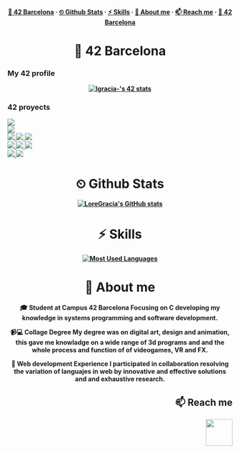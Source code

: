  <h4 align="center"> 
    <a href="-<h1>-🌱-42-Barcelona</h1>-">🌱 42 Barcelona</a>
    ·
      <a href="-<h1>-⏲-Github-Stats</h1>-">⏲ Github Stats</a>
    ·
      <a href="-<h1>⚡-Skills</h1>-">⚡ Skills</a>
    ·
      <a href="-<h1>-👀-About-me</h1>-">👀 About me</a>
    ·
      <a href="-<h2>-📫-Reach-me</h2>-">📫 Reach me</a>
    ·
      <a href="-<h1>-🌱-42-Barcelona</h1>-">🌱 42 Barcelona</a>

<div align="center">
    <h1>🌱 42 Barcelona</h1> 
  <h3 align="left">My 42 profile</h3>
           <a href="https://github.com/oakoudad/badge42"><img src="https://badge.mediaplus.ma/kettlebells/lgracia-" alt="lgracia-'s 42 stats" /></a>
  <h3 align="left">42 proyects</h3>
  
  <div align="left">
        <a href="https://github.com/LoreGracia/00-Reload"><img src="https://img.shields.io/badge/reload-100%25-lightgreen?style=for-the-badge&labelColor=black"><a href="https://shields.io"/>
  <div align="left">
        <a href="https://github.com/LoreGracia/01-Libft"><img src="https://img.shields.io/badge/libft-125%25-greenyellow?style=for-the-badge&labelColor=black"><a href="https://shields.io"/>
  <div align="left">
        <a href="https://github.com/LoreGracia/02-Printf"><img src="https://img.shields.io/badge/printf-100%25-lightgreen?style=for-the-badge&labelColor=black"><a href="https://shields.io"/>
        <a href="https://github.com/LoreGracia/02-Get-next-line"><img src="https://img.shields.io/badge/get_next_line-125%25-greenyellow?style=for-the-badge&labelColor=black"><a href="https://shields.io"/>
        <a href="https://github.com/LoreGracia/02-B2B"><img src="https://img.shields.io/badge/born_to_be_root-125%25-greenyellow?style=for-the-badge&labelColor=black"><a href="https://shields.io"/>
  <div align="left">
        <a href="https://github.com/LoreGracia/03-Push-swap"><img src="https://img.shields.io/badge/reload-92%25-lightgreen?style=for-the-badge&labelColor=black"><a href="https://shields.io"/>
        <a href="https://github.com/LoreGracia/03-Fractol"><img src="https://img.shields.io/badge/libft-125%25-greenyellow?style=for-the-badge&labelColor=black"><a href="https://shields.io"/>
        <a href="https://github.com/LoreGracia/03-Minitalk"><img src="https://img.shields.io/badge/printf-125%25-lightgreen?style=for-the-badge&labelColor=black"><a href="https://shields.io"/>
  <div align="left">
        <a href="https://github.com/LoreGracia/04-Philosopher"><img src="https://img.shields.io/badge/printf-100%25-lightgreen?style=for-the-badge&labelColor=black"><a href="https://shields.io"/>
        <a href="https://github.com/LoreGracia/04-Minishell"><img src="https://img.shields.io/badge/get_next_line-100%25-greenyellow?style=for-the-badge&labelColor=black"><a 
     
</div>
            
<div align="center">
     <h1>⏲ Github Stats</h1>
  
  [![LoreGracia's GitHub stats](https://github-readme-stats.vercel.app/api?username=LoreGracia&show_icons=true&theme=highcontrast)](https://github.com/anuraghazra/github-readme-stats) 
     
</div>
     
<div align="center">
    <h1>⚡ Skills</h1>
    
 [![Most Used Languages](https://github-readme-stats.vercel.app/api/top-langs/?username=LoreGracia&langs_count=5&hide=python,roff,javascript,html&layout=compact&theme=highcontrast)](https://github.com/anuraghazra/github-readme-stats)
    
<h1 align="center">👀 About me</h1>
  🎓 Student at Campus 42 Barcelona
Focusing on C developing my knowledge in systems programming and software development.

📹💻 Collage Degree 
My degree was on digital art, design and animation, this gave me knowladge on a wide range of 3d programs and and the whole process and function of of videogames, VR and FX.

🔧 Web development Experience
I participated in collaboration resolving the variation of languajes in web by innovative and effective solutions and and exhaustive research.

 <div align="right">
    <h2>📫 Reach me</h2>
   <a href="https://www.linkedin.com/in/lorena-gracia-001b01265"><img src="https://www.seoinnova.es/wp-content/uploads/2023/09/linkedin.png" width="60"/>



<!---
LoreGracia/LoreGracia is a ✨ special ✨ repository because its `README.md` (this file) appears on your GitHub profile.
You can click the Preview link to take a look at your changes.
--->
